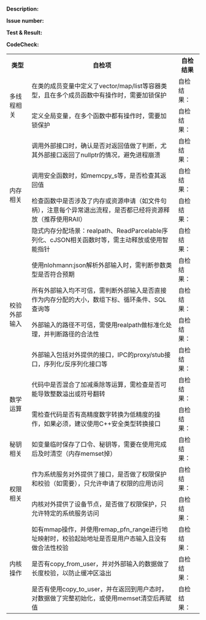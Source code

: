 **Description:**

**Issue number:**

**Test & Result:**

**CodeCheck:**
<table>
    <tr>
        <th>类型</th><th>自检项</th><th>自检结果</th>
    </tr>
    <tr>
        <td rowspan="2">多线程相关</td><td>在类的成员变量中定义了vector/map/list等容器类型，且在多个成员函数中有操作时，需要加锁保护</td><td>自检结果：</td>
    </tr>
    <tr>
        <td>定义全局变量，在多个函数中都有操作时，需要加锁保护</td><td>自检结果：</td>
    </tr>
    <tr>
        <td rowspan="4">内存相关</td><td>调用外部接口时，确认是否对返回值做了判断，尤其外部接口返回了nullptr的情况，避免进程崩溃</td><td>自检结果：</td>
    </tr>
    <tr>
        <td>调用安全函数时，如memcpy_s等，是否检查其返回值</td><td>自检结果：</td>
    </tr>
    <tr>
        <td>检查函数中是否涉及了内存或资源申请（如文件句柄），注意每个异常退出流程，是否都已经将资源释放（推荐使用RAII）</td><td>自检结果：</td>
    </tr>
    </tr>
    <tr>
        <td>隐式内存分配场景：realpath、ReadParcelable序列化、cJSON相关函数时等，需主动释放或使用智能指针</td><td>自检结果：</td>
    </tr>
    <tr>
        <td rowspan="4">校验外部输入</td><td>使用nlohmann:json解析外部输入时，需判断参数类型是否符合预期</td><td>自检结果：</td>
    </tr>
    <tr>
        <td>所有外部输入均不可信，需判断外部输入是否直接作为内存分配的大小，数组下标、循环条件、SQL查询等</td><td>自检结果：</td>
    </tr>
    <tr>
        <td>外部输入的路径不可信，需使用realpath做标准化处理，并判断路径的合法性</td><td>自检结果：</td>
    </tr>
    <tr>
        <td>外部输入包括对外提供的接口，IPC的proxy/stub接口，序列化/反序列化接口等</td><td>自检结果：</td>
    </tr>
    </tr>
    <tr>
        <td rowspan="2">数学运算</td><td>代码中是否混合了加减乘除等运算，需检查是否可能导致整数溢出或符号翻转</td><td>自检结果：</td>
    </tr>
    <tr>
        <td>需检查代码是否有高精度数字转换为低精度的操作，如果必须，建议使用C++安全类型转换接口</td><td>自检结果：</td>
    </tr>
    </tr>
     <tr>
        <td rowspan="1">秘钥相关</td><td>如变量临时保存了口令、秘钥等，需要在使用完成后及时清空（内存memset掉）</td><td>自检结果：</td>
    </tr>
    <tr>
        <td rowspan="2">权限相关</td><td>作为系统服务对外提供了接口，是否做了权限保护和校验（如需要），只允许申请了权限的应用访问</td><td>自检结果：</td>
    </tr>
    <tr>
        <td>内核对外提供了设备节点，是否做了权限保护，只允许特定的系统服务访问</td><td>自检结果：</td>
    </tr>
    </tr>
    <tr>
        <td rowspan="3">内核操作</td><td>如有mmap操作，并使用remap_pfn_range进行地址映射时，校验起始地址是否是用户态输入且没有做合法性校验</td><td>自检结果：</td>
    </tr>
    <tr>
        <td>是否有copy_from_user，并对外部输入的数据做了长度校验，以防止缓冲区溢出</td><td>自检结果：</td>
    </tr>
    <tr>
        <td>是否有使用copy_to_user，并在返回到用户态时，对数据做了完整初始化，或使用memset清空后再赋值</td><td>自检结果：</td>
    </tr>
    </tr>
</table>
